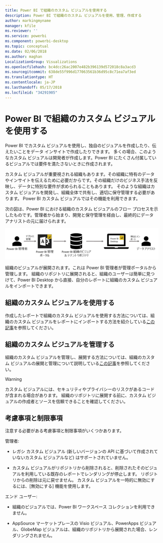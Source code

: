```yaml
---
title: Power BI で組織のカスタム ビジュアルを使用する
description: Power BI で組織のカスタム ビジュアルを使用、管理、作成する
author: markingmyname
manager: kfile
ms.reviewer: ''
ms.service: powerbi
ms.component: powerbi-desktop
ms.topic: conceptual
ms.date: 02/06/2018
ms.author: maghan
LocalizationGroup: Visualizations
ms.openlocfilehash: bc4dcc26ac2007e482b396139d572018c8a3acd3
ms.sourcegitcommit: 638de55f996d177063561b36d95c8c71ea7af3ed
ms.translationtype: HT
ms.contentlocale: ja-JP
ms.lasthandoff: 05/17/2018
ms.locfileid: "34291905"
---
```

# <a name="using-organization-custom-visuals-in-power-bi"></a>Power BI で組織のカスタム ビジュアルを使用する

Power BI でカスタム ビジュアルを使用し、独自のビジュアルを作成したり、伝えたいことをデータ インサイトで作成したりできます。 多くの場合、このようなカスタム ビジュアルは開発者が作成します。Power BI にたくさん付属しているビジュアルでは要件を満たさないときに作成されます。 

カスタム ビジュアルが重要視される組織もあります。その組織に特有のデータやインサイトを伝えるために必要だからです。その組織だけのビジネス手法を反映し、データに特別な要件が求められることもあります。 そのような組織はカスタム ビジュアルを開発し、組織全体で共有し、適切に保守管理する必要があります。 Power BI カスタム ビジュアルではその機能を利用できます。

次の図は、Power BI における組織のカスタム ビジュアルのフロー プロセスを示したものです。管理者から始まり、開発と保守管理を経由し、最終的にデータ アナリストの元に届けられます。

![](media/power-bi-custom-visuals-organizational/custom-visual-org-01.jpg)

組織のビジュアルが展開されます。これは Power BI 管理者が管理ポータルから管理します。 組織のリポジトリに展開されると、組織のユーザーは簡単に見つけて、Power BI Desktop から直接、自分のレポートに組織のカスタム ビジュアルをインポートできます。

## <a name="using-organizational-custom-visuals"></a>組織のカスタム ビジュアルを使用する

作成したレポートで組織のカスタム ビジュアルを使用する方法については、組織のカスタム ビジュアルをレポートにインポートする方法を紹介している[この記事](power-bi-custom-visuals.md)を参照してください。
 
## <a name="administering-organizational-custom-visuals"></a>組織のカスタム ビジュアルを管理する

組織のカスタム ビジュアルを管理し、展開する方法については、組織のカスタム ビジュアルの展開と管理について説明している[この記事](https://go.microsoft.com/fwlink/?linkid=866790)を参照してください。

> [!WARNING]
> カスタム ビジュアルには、セキュリティやプライバシーのリスクがあるコードが含まれる場合があります。 組織のリポジトリに展開する前に、カスタム ビジュアルの作成者とソースを信頼できることを確認してください。 
> 

## <a name="considerations-and-limitations"></a>考慮事項と制限事項
 
注意する必要がある考慮事項と制限事項がいくつかあります。
 
管理者:

* レガシ カスタム ビジュアル (新しいバージョンの API に基づいて作成されていないカスタム ビジュアルなど) はサポートされていません。

* カスタム ビジュアルがリポジトリから削除されると、削除されたそのビジュアルを利用している既存のレポートでレンダリングが停止します。 リポジトリからの削除は元に戻せません。 カスタム ビジュアルを一時的に無効にするには、[無効にする] 機能を使用します。
 
エンド ユーザー:

* 組織のビジュアルでは、Power BI ワークスペース コレクションを利用できません。

* AppSource マーケットプレースの Visio ビジュアル、PowerApps ビジュアル、GlobeMap ビジュアルは、組織のリポジトリから展開された場合、レンダリングされません。
